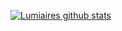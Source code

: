 [![Lumiaires github stats](https://github-readme-stats.vercel.app/api?username=Lumiaire)](https://github.com/anuraghazra/github-readme-stats)
